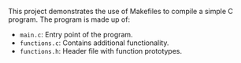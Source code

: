 
This project demonstrates the use of Makefiles to compile a simple C program. The program is made up of:
- `main.c`: Entry point of the program.
- `functions.c`: Contains additional functionality.
- `functions.h`: Header file with function prototypes.
